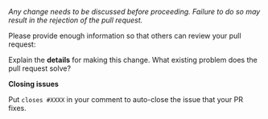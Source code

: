 *Any change needs to be discussed before proceeding. Failure to do so may result in the rejection of the pull request.*

Please provide enough information so that others can review your pull request:

Explain the **details** for making this change. What existing problem does the pull request solve?

**Closing issues**

Put `closes #XXXX` in your comment to auto-close the issue that your PR fixes.
